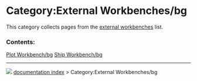 # Category:External Workbenches/bg
This category collects pages from the [external workbenches](external_workbenches.md) list.

### Contents:

   
  [Plot Workbench/bg](Plot_Workbench/bg.md)   [Ship Workbench/bg](Ship_Workbench/bg.md)



---
![](images/Right_arrow.png) [documentation index](../README.md) > Category:External Workbenches/bg
